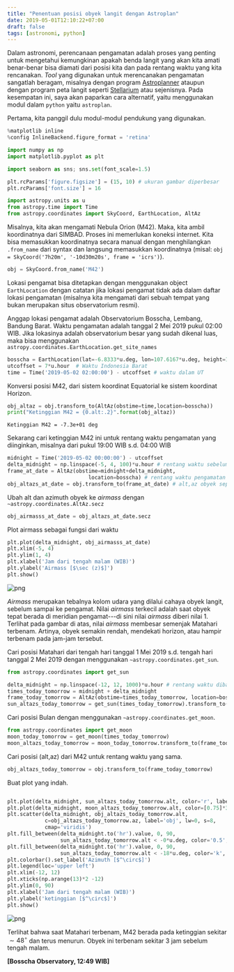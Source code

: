 ```yaml
---
title: "Penentuan posisi obyek langit dengan Astroplan"
date: 2019-05-01T12:10:22+07:00
draft: false
tags: [astronomi, python]
---
```


Dalam astronomi, perencanaan pengamatan adalah proses yang penting untuk mengetahui kemungkinan apakah benda langit yang akan kita amati benar-benar bisa diamati dari posisi kita dan pada rentang waktu yang kita rencanakan. *Tool* yang digunakan untuk merencanakan pengamatan sangatlah beragam, misalnya dengan program [Astroplanner](http://www.astroplanner.net/) ataupun dengan program peta langit seperti [Stellarium](https://stellarium.org/) atau sejenisnya. Pada kesempatan ini, saya akan paparkan cara alternatif, yaitu menggunakan modul dalam `python` yaitu `astroplan`. 

Pertama, kita panggil dulu modul-modul pendukung yang digunakan.

```python
%matplotlib inline
%config InlineBackend.figure_format = 'retina'
```


```python
import numpy as np
import matplotlib.pyplot as plt

import seaborn as sns; sns.set(font_scale=1.5)

plt.rcParams['figure.figsize'] = (15, 10) # ukuran gambar diperbesar
plt.rcParams['font.size'] = 16
```


```python
import astropy.units as u
from astropy.time import Time
from astropy.coordinates import SkyCoord, EarthLocation, AltAz
```

Misalnya, kita akan mengamati Nebula Orion (M42). Maka, kita ambil koordinatnya dari SIMBAD. Proses ini memerlukan koneksi internet. Kita bisa memasukkan koordinatnya secara manual dengan menghilangkan `.from_name` dari syntax dan langsung memasukkan koordinatnya (misal: `obj = SkyCoord('7h20m', '-10d30m20s', frame = 'icrs')`).


```python
obj = SkyCoord.from_name('M42')
```

Lokasi pengamat bisa ditetapkan dengan menggunakan object `EarthLocation` dengan catatan jika lokasi pengamat tidak ada dalam daftar lokasi pengamatan (misalnya kita mengamati dari sebuah tempat yang bukan merupakan situs observatorium resmi).

Anggap lokasi pengamat adalah Observatorium Bosscha, Lembang, Bandung Barat. Waktu pengamatan adalah tanggal 2 Mei 2019 pukul 02:00 WIB. Jika lokasinya adalah observatorium besar yang sudah dikenal luas, maka bisa menggunakan `astropy.coordinates.EarthLocation.get_site_names`


```python
bosscha = EarthLocation(lat=-6.8333*u.deg, lon=107.6167*u.deg, height=1310*u.m) #lokasi Bosscha
utcoffset = 7*u.hour  # Waktu Indonesia Barat
time = Time('2019-05-02 02:00:00') - utcoffset # waktu dalam UT

```

Konversi posisi M42, dari sistem koordinat Equatorial ke sistem koordinat Horizon.


```python
obj_altaz = obj.transform_to(AltAz(obstime=time,location=bosscha))
print("Ketinggian M42 = {0.alt:.2}".format(obj_altaz))
```

    Ketinggian M42 = -7.3e+01 deg
    

Sekarang cari ketinggian M42 ini untuk rentang waktu pengamatan yang diinginkan, misalnya dari pukul 19:00 WIB s.d. 04:00 WIB


```python
midnight = Time('2019-05-02 00:00:00') - utcoffset
delta_midnight = np.linspace(-5, 4, 100)*u.hour # rentang waktu sebelum sampai sesudah tengah malam (5 jam seblm, 4 jam setelah)
frame_at_date = AltAz(obstime=midnight+delta_midnight,
                          location=bosscha) # rentang waktu pengamatan malam hari
obj_altazs_at_date = obj.transform_to(frame_at_date) # alt,az obyek sepanjang rentang waktu pengamatan
```

Ubah alt dan azimuth obyek ke *airmass* dengan `~astropy.coordinates.AltAz.secz`


```python
obj_airmasss_at_date = obj_altazs_at_date.secz
```

Plot airmass sebagai fungsi dari waktu


```python
plt.plot(delta_midnight, obj_airmasss_at_date)
plt.xlim(-5, 4)
plt.ylim(1, 4)
plt.xlabel('Jam dari tengah malam (WIB)')
plt.ylabel('Airmass [$\sec (z)$]')
plt.show()
```


![png](/img/Belajar-Astroplan_15_0.png)

*Airmass* merupakan tebalnya kolom udara yang dilalui cahaya obyek langit, sebelum sampai ke pengamat. Nilai *airmass* terkecil adalah saat obyek tepat berada di meridian pengamat---di sini nilai *airmass* diberi nilai 1. Terlihat pada gambar di atas, nilai *airmass* membesar semenjak Matahari terbenam. Artinya, obyek semakin rendah, mendekati horizon, atau hampir terbenam pada jam-jam tersebut.

Cari posisi Matahari dari tengah hari tanggal 1 Mei 2019 s.d. tengah hari tanggal 2 Mei 2019 dengan menggunakan `~astropy.coordinates.get_sun`.


```python
from astropy.coordinates import get_sun

delta_midnight = np.linspace(-12, 12, 1000)*u.hour # rentang waktu dibagi menjadi 1000 bagian yang sama
times_today_tomorrow = midnight + delta_midnight
frame_today_tomorrow = AltAz(obstime=times_today_tomorrow, location=bosscha)
sun_altazs_today_tomorrow = get_sun(times_today_tomorrow).transform_to(frame_today_tomorrow)

```

Cari posisi Bulan dengan menggunakan `~astropy.coordinates.get_moon`.


```python
from astropy.coordinates import get_moon
moon_today_tomorrow = get_moon(times_today_tomorrow)
moon_altazs_today_tomorrow = moon_today_tomorrow.transform_to(frame_today_tomorrow)

```

Cari posisi (alt,az) dari M42 untuk rentang waktu yang sama.


```python
obj_altazs_today_tomorrow = obj.transform_to(frame_today_tomorrow)

```

Buat plot yang indah.


```python

plt.plot(delta_midnight, sun_altazs_today_tomorrow.alt, color='r', label='sun')
plt.plot(delta_midnight, moon_altazs_today_tomorrow.alt, color=[0.75]*3, ls='--', label='moon')
plt.scatter(delta_midnight, obj_altazs_today_tomorrow.alt,
            c=obj_altazs_today_tomorrow.az, label='obj', lw=0, s=8,
            cmap='viridis')
plt.fill_between(delta_midnight.to('hr').value, 0, 90,
                 sun_altazs_today_tomorrow.alt < -0*u.deg, color='0.5', zorder=0)
plt.fill_between(delta_midnight.to('hr').value, 0, 90,
                 sun_altazs_today_tomorrow.alt < -18*u.deg, color='k', zorder=0)
plt.colorbar().set_label('Azimuth [$^\circ$]')
plt.legend(loc='upper left')
plt.xlim(-12, 12)
plt.xticks(np.arange(13)*2 -12)
plt.ylim(0, 90)
plt.xlabel('Jam dari tengah malam (WIB)')
plt.ylabel('ketinggian [$^\circ$]')
plt.show()
```


![png](/img/Belajar-Astroplan_23_0.png)

Terlihat bahwa saat Matahari terbenam, M42 berada pada ketinggian sekitar $\sim 48^\circ$ dan terus menurun. Obyek ini terbenam sekitar 3 jam sebelum tengah malam.

**[Bosscha Observatory, 12:49 WIB]**